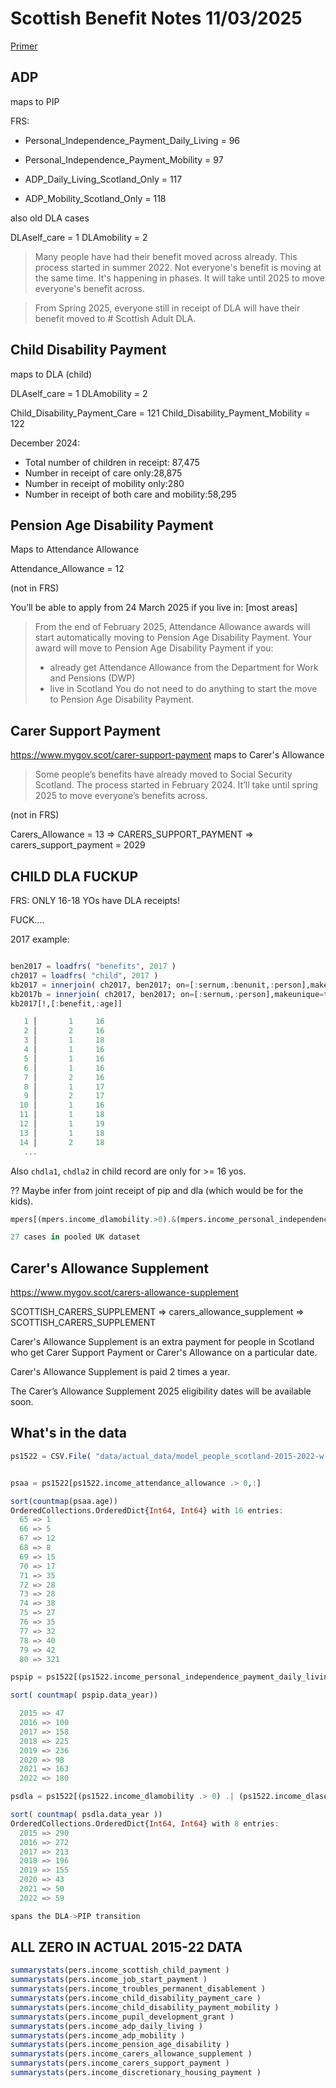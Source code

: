 # Scottish Benefit Notes 11/03/2025

[Primer](https://www.mygov.scot/child-disability-payment)

## ADP

maps to PIP

FRS:

* Personal_Independence_Payment_Daily_Living = 96
* Personal_Independence_Payment_Mobility = 97
  
* ADP_Daily_Living_Scotland_Only = 117
* ADP_Mobility_Scotland_Only = 118

also old DLA cases

DLAself_care = 1
DLAmobility = 2

> Many people have had their benefit moved across already. This process started in summer 2022. Not everyone's benefit is moving at the same time. It's happening in phases. It will take until 2025 to move everyone's benefit across.

> From Spring 2025, everyone still in receipt of DLA will have their benefit moved to # Scottish Adult DLA.


## Child Disability Payment 

maps to DLA (child)

DLAself_care = 1
DLAmobility = 2

Child_Disability_Payment_Care = 121
Child_Disability_Payment_Mobility = 122

December 2024:

* Total number of children in receipt: 87,475
* Number in receipt of care only:28,875
* Number in receipt of mobility only:280
* Number in receipt of both care and mobility:58,295


## Pension Age Disability Payment

Maps to Attendance Allowance

   Attendance_Allowance = 12

(not in FRS)

You’ll be able to apply from 24 March 2025 if you live in: [most areas]

> From the end of February 2025, Attendance Allowance awards will start automatically moving to Pension Age Disability Payment. Your award will move to Pension Age Disability Payment if you: 
> * already get Attendance Allowance from the Department for Work and Pensions (DWP)
> * live in Scotland 
> You do not need to do anything to start the move to Pension Age Disability Payment. 

## Carer Support Payment 
https://www.mygov.scot/carer-support-payment
maps to Carer's Allowance

> Some people’s benefits have already moved to Social Security Scotland. The process started in February 2024. It’ll take until spring 2025 to move everyone’s benefits across.

(not in FRS)

Carers_Allowance = 13 => CARERS_SUPPORT_PAYMENT => carers_support_payment = 2029

## CHILD DLA FUCKUP

FRS: ONLY 16-18 YOs have DLA receipts!

FUCK....

2017 example:

```julia

ben2017 = loadfrs( "benefits", 2017 )
ch2017 = loadfrs( "child", 2017 )
kb2017 = innerjoin( ch2017, ben2017; on=[:sernum,:benunit,:person],makeunique=true)
kb2017b = innerjoin( ch2017, ben2017; on=[:sernum,:person],makeunique=true) # same: join is right
kb2017[!,[:benefit,:age]]

   1 │       1     16
   2 │       2     16
   3 │       1     18
   4 │       1     16
   5 │       1     16
   6 │       1     16
   7 │       2     16
   8 │       1     17
   9 │       2     17
  10 │       1     16
  11 │       1     18
  12 │       1     19
  13 │       1     18
  14 │       2     18
   ...

```

Also `chdla1`, `chdla2` in child record are only for >= 16 yos.


?? Maybe infer from joint receipt of pip and dla (which would be for the kids).

```julia 
mpers[(mpers.income_dlamobility.>0).&(mpers.income_personal_independence_payment_mobility.>0),:]

27 cases in pooled UK dataset

```

## Carer's Allowance Supplement

https://www.mygov.scot/carers-allowance-supplement

SCOTTISH_CARERS_SUPPLEMENT => carers_allowance_supplement => SCOTTISH_CARERS_SUPPLEMENT

Carer's Allowance Supplement is an extra payment for people in Scotland who get Carer Support Payment or Carer's Allowance on a particular date.

Carer's Allowance Supplement is paid 2 times a year.

The Carer’s Allowance Supplement 2025 eligibility dates will be available soon.


## What's in the data
```julia 
ps1522 = CSV.File( "data/actual_data/model_people_scotland-2015-2022-w-enums-2.tab")|>DataFrame


psaa = ps1522[ps1522.income_attendance_allowance .> 0,:]

sort(countmap(psaa.age))
OrderedCollections.OrderedDict{Int64, Int64} with 16 entries:
  65 => 1
  66 => 5
  67 => 12
  68 => 8
  69 => 15
  70 => 17
  71 => 35
  72 => 28
  73 => 28
  74 => 38
  75 => 27
  76 => 35
  77 => 32
  78 => 40
  79 => 42
  80 => 321

pspip = ps1522[(ps1522.income_personal_independence_payment_daily_living .> 0) .| (ps1522.income_personal_independence_payment_mobility .>0),:]

sort( countmap( pspip.data_year))

  2015 => 47
  2016 => 100
  2017 => 158
  2018 => 225
  2019 => 236
  2020 => 98
  2021 => 163
  2022 => 180

psdla = ps1522[(ps1522.income_dlamobility .> 0) .| (ps1522.income_dlaself_care .>0),:]

sort( countmap( psdla.data_year ))
OrderedCollections.OrderedDict{Int64, Int64} with 8 entries:
  2015 => 290
  2016 => 272
  2017 => 213
  2018 => 196
  2019 => 155
  2020 => 43
  2021 => 50
  2022 => 59

spans the DLA->PIP transition

```

## ALL ZERO IN ACTUAL 2015-22 DATA

```julia
summarystats(pers.income_scottish_child_payment )
summarystats(pers.income_job_start_payment )
summarystats(pers.income_troubles_permanent_disablement )
summarystats(pers.income_child_disability_payment_care )
summarystats(pers.income_child_disability_payment_mobility )
summarystats(pers.income_pupil_development_grant )
summarystats(pers.income_adp_daily_living )
summarystats(pers.income_adp_mobility )
summarystats(pers.income_pension_age_disability )
summarystats(pers.income_carers_allowance_supplement )
summarystats(pers.income_carers_support_payment )
summarystats(pers.income_discretionary_housing_payment )
```